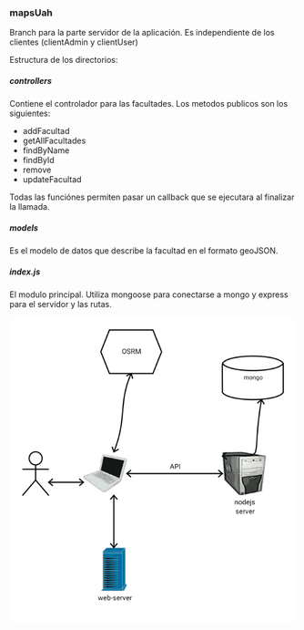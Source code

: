 ### mapsUah
Branch para la parte servidor de la aplicación. Es independiente de los clientes (clientAdmin y clientUser)

Estructura de los directorios:

##### controllers

Contiene el controlador para las facultades. 
Los metodos publicos son los siguientes:
* addFacultad
* getAllFacultades
* findByName
* findById
* remove
* updateFacultad

Todas las funciónes permiten pasar un callback que se ejecutara al finalizar la llamada.

##### models

Es el modelo de datos que describe la facultad en el formato geoJSON.

##### index.js

El modulo principal. Utiliza mongoose para conectarse a mongo y express para el servidor y las rutas.

![Alt text](https://github.com/vrublevskyy/mapsUah/blob/master/estructura.png)
